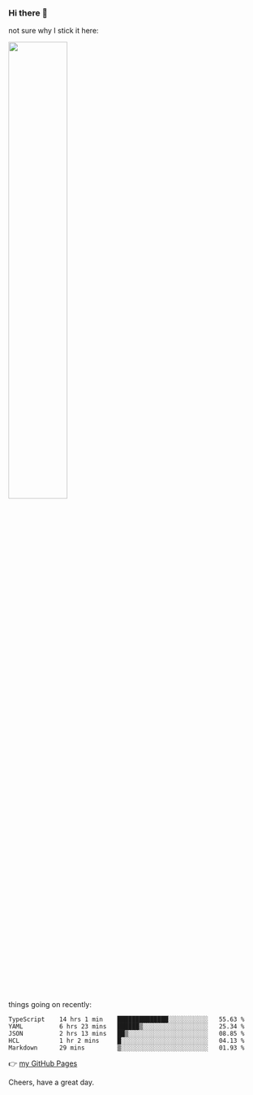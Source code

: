 ### Hi there 👋

not sure why I stick it here:

[<img width="48%" src="https://github-readme-stats.vercel.app/api?username=ykzhukian&show_icons=true&theme=dracula">](https://github.com/anuraghazra/github-readme-stats)


things going on recently:

<!--START_SECTION:waka-->

```text
TypeScript    14 hrs 1 min    ██████████████░░░░░░░░░░░   55.63 %
YAML          6 hrs 23 mins   ██████▒░░░░░░░░░░░░░░░░░░   25.34 %
JSON          2 hrs 13 mins   ██▒░░░░░░░░░░░░░░░░░░░░░░   08.85 %
HCL           1 hr 2 mins     █░░░░░░░░░░░░░░░░░░░░░░░░   04.13 %
Markdown      29 mins         ▒░░░░░░░░░░░░░░░░░░░░░░░░   01.93 %
```

<!--END_SECTION:waka-->

👉 [my GitHub Pages](https://ykzhukian.github.io)

Cheers, have a great day.

